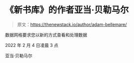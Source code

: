 # 《新书库》的作者亚当·贝勒马尔

> 原文：<https://thenewstack.io/author/adam-bellemare/>

数据网格要求您以新的方式查看和处理数据

2022 年 2 月 4 日凌晨 3 点

亚当·贝勒马尔